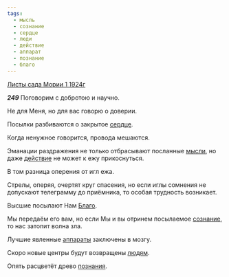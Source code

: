 ```yaml
---
tags:
  - мысль
  - сознание
  - сердце
  - люди
  - действие
  - аппарат
  - познание
  - благо
---
```


[Листы сада Мории 1 1924г](https://127.0.0.1:4002/agni/1924)

___249___
Поговорим с добротою и научно.   

Не для Меня, но для вас говорю о доверии.   

Посылки разбиваются о закрытое [сердце](../../../tags/#сердце).   

Когда ненужное говорится, провода мешаются.   

Эманации раздражения не только отбрасывают посланные [мысли](../../../tags/#мысль), но даже [действие](../../../tags/#действие) не может к ежу прикоснуться.   

В том разница оперения от игл ежа.   

Стрелы, оперяя, очертят круг спасения, но если иглы сомнения не допускают телеграмму до приёмника, то особая трудность возникает.   

Высшие посылают Нам [Благо](../../../tags/#благо).   

Мы передаём его вам, но если Мы и вы отринем посылаемое [сознание](../../../tags/#сознание), то нас затопит волна зла.   

Лучшие явленные [аппараты](../../../tags/#аппарат) заключены в мозгу.   

Скоро новые центры будут возвращены [людям](../../../tags/#люди).   

Опять расцветёт древо [познания](../../../tags/#познание).   

